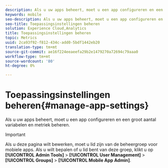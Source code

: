 ```yaml
---
description: Als u uw apps beheert, moet u een app configureren en een groot aantal variabelen en metriek beheren.
keywords: mobile
seo-description: Als u uw apps beheert, moet u een app configureren en een groot aantal variabelen en metriek beheren.
seo-title: Toepassingsinstellingen beheren
solution: Experience Cloud,Analytics
title: Toepassingsinstellingen beheren
topic: Metrics
uuid: 2ca93f92-f812-434c-add0-5bdf1442eb20
translation-type: tm+mt
source-git-commit: ae16f224eeaeefa29b2e1479270a72694c79aaa0
workflow-type: tm+mt
source-wordcount: '80'
ht-degree: 0%

---
```



# Toepassingsinstellingen beheren{#manage-app-settings}

Als u uw apps beheert, moet u een app configureren en een groot aantal variabelen en metriek beheren.

>[!IMPORTANT]
>
>Als u deze pagina wilt bewerken, moet u lid zijn van de beheergroep voor mobiele apps. Als u wilt bepalen of u lid bent van deze groep, klikt u op **[!UICONTROL Admin Tools]** > **[!UICONTROL User Management]** > **[!UICONTROL Groups]** > **[!UICONTROL Mobile App Admin]**.

